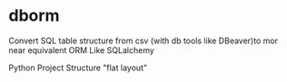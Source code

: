 # dborm
Convert SQL table structure from csv (with db tools like DBeaver)to mor near equivalent ORM Like SQLalchemy


Python Project Structure "flat layout"